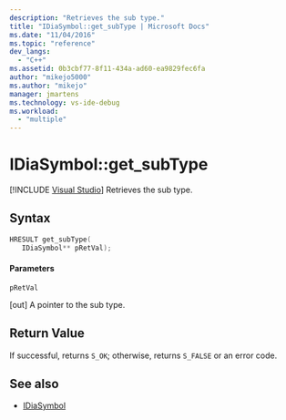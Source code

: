 ```yaml
---
description: "Retrieves the sub type."
title: "IDiaSymbol::get_subType | Microsoft Docs"
ms.date: "11/04/2016"
ms.topic: "reference"
dev_langs:
  - "C++"
ms.assetid: 0b3cbf77-8f11-434a-ad60-ea9829fec6fa
author: "mikejo5000"
ms.author: "mikejo"
manager: jmartens
ms.technology: vs-ide-debug
ms.workload:
  - "multiple"
---
```

# IDiaSymbol::get_subType

 [!INCLUDE [Visual Studio](~/includes/applies-to-version/vs-not-mac.md)]
Retrieves the sub type.

## Syntax

```C++
HRESULT get_subType(
   IDiaSymbol** pRetVal);
```

#### Parameters
 `pRetVal`

[out] A pointer to the sub type.

## Return Value
 If successful, returns `S_OK`; otherwise, returns `S_FALSE` or an error code.

## See also
- [IDiaSymbol](../../debugger/debug-interface-access/idiasymbol.md)
